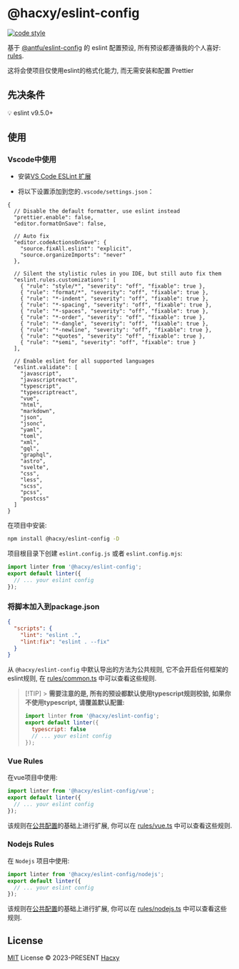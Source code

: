 # @hacxy/eslint-config

[![code style](https://antfu.me/badge-code-style.svg)](https://github.com/antfu/eslint-config)

基于 [@antfu/eslint-config](https://github.com/antfu/eslint-config) 的 eslint 配置预设, 所有预设都遵循我的个人喜好: [rules](https://github.com/hacxy/eslint-config/tree/main/src/rules).

这将会使项目仅使用eslint的格式化能力, 而无需安装和配置 Prettier

## 先决条件

💡 eslint v9.5.0+

## 使用

### Vscode中使用

- 安装[VS Code ESLint 扩展](https://marketplace.visualstudio.com/items?itemName=dbaeumer.vscode-eslint)

- 将以下设置添加到您的`.vscode/settings.json`：

```jsonc
{
  // Disable the default formatter, use eslint instead
  "prettier.enable": false,
  "editor.formatOnSave": false,

  // Auto fix
  "editor.codeActionsOnSave": {
    "source.fixAll.eslint": "explicit",
    "source.organizeImports": "never"
  },

  // Silent the stylistic rules in you IDE, but still auto fix them
  "eslint.rules.customizations": [
    { "rule": "style/*", "severity": "off", "fixable": true },
    { "rule": "format/*", "severity": "off", "fixable": true },
    { "rule": "*-indent", "severity": "off", "fixable": true },
    { "rule": "*-spacing", "severity": "off", "fixable": true },
    { "rule": "*-spaces", "severity": "off", "fixable": true },
    { "rule": "*-order", "severity": "off", "fixable": true },
    { "rule": "*-dangle", "severity": "off", "fixable": true },
    { "rule": "*-newline", "severity": "off", "fixable": true },
    { "rule": "*quotes", "severity": "off", "fixable": true },
    { "rule": "*semi", "severity": "off", "fixable": true }
  ],

  // Enable eslint for all supported languages
  "eslint.validate": [
    "javascript",
    "javascriptreact",
    "typescript",
    "typescriptreact",
    "vue",
    "html",
    "markdown",
    "json",
    "jsonc",
    "yaml",
    "toml",
    "xml",
    "gql",
    "graphql",
    "astro",
    "svelte",
    "css",
    "less",
    "scss",
    "pcss",
    "postcss"
  ]
}
```

在项目中安装:

```sh
npm install @hacxy/eslint-config -D
```

项目根目录下创建 `eslint.config.js` 或者 `eslint.config.mjs`:

```js
import linter from '@hacxy/eslint-config';
export default linter({
  // ... your eslint config
});
```

### 将脚本加入到package.json

```json
{
  "scripts": {
    "lint": "eslint .",
    "lint:fix": "eslint . --fix"
  }
}
```

从 `@hacxy/eslint-config` 中默认导出的方法为公共规则, 它不会开启任何框架的eslint规则, 在 [rules/common.ts](https://github.com/hacxy/eslint-config/blob/main/src/rules/common.ts) 中可以查看这些规则.

> [!TIP] > **需要注意的是, 所有的预设都默认使用typescript规则校验, 如果你不使用typescript, 请覆盖默认配置:**
>
> ```js
> import linter from '@hacxy/eslint-config';
> export default linter({
>   typescript: false
>   // ... your eslint config
> });
> ```

### Vue Rules

在vue项目中使用:

```js
import linter from '@hacxy/eslint-config/vue';
export default linter({
  // ... your eslint config
});
```

该规则在[公共配置](https://github.com/hacxy/eslint-config/blob/main/src/rules/common.ts)的基础上进行扩展, 你可以在 [rules/vue.ts](https://github.com/hacxy/eslint-config/blob/main/src/rules/vue.ts) 中可以查看这些规则.

### Nodejs Rules

在 `Nodejs` 项目中使用:

```js
import linter from '@hacxy/eslint-config/nodejs';
export default linter({
  // ... your eslint config
});
```

该规则在[公共配置](https://github.com/hacxy/eslint-config/blob/main/src/rules/common.ts)的基础上进行扩展, 你可以在 [rules/nodejs.ts](https://github.com/hacxy/eslint-config/blob/main/src/rules/nodejs.ts) 中可以查看这些规则.

## License

[MIT](./LICENSE) License &copy; 2023-PRESENT [Hacxy](https://github.com/hacxy)
